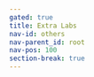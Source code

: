 ```yaml
---
gated: true
title: Extra Labs
nav-id: others
nav-parent_id: root
nav-pos: 100
section-break: true
---
```

